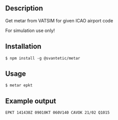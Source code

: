 ## Description

Get metar from VATSIM for given ICAO airport code

For simulation use only!

## Installation

```
$ npm install -g @svantetic/metar
```


## Usage

```
$ metar epkt
```

## Example output

```
EPKT 141430Z 09010KT 060V140 CAVOK 21/02 Q1015
```
